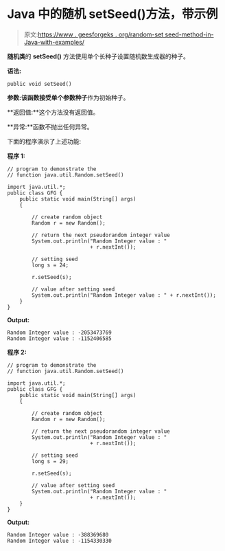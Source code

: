 # Java 中的随机 setSeed()方法，带示例

> 原文:[https://www . geesforgeks . org/random-set seed-method-in-Java-with-examples/](https://www.geeksforgeeks.org/random-setseed-method-in-java-with-examples/)

**随机类**的 **setSeed()** 方法使用单个长种子设置随机数生成器的种子。

**语法:**

```
public void setSeed() 

```

**参数:**该函数接受单个参数**种子**作为初始种子。

**返回值:**这个方法没有返回值。

**异常:**函数不抛出任何异常。

下面的程序演示了上述功能:

**程序 1:**

```
// program to demonstrate the
// function java.util.Random.setSeed()

import java.util.*;
public class GFG {
    public static void main(String[] args)
    {

        // create random object
        Random r = new Random();

        // return the next pseudorandom integer value
        System.out.println("Random Integer value : "
                           + r.nextInt());

        // setting seed
        long s = 24;

        r.setSeed(s);

        // value after setting seed
        System.out.println("Random Integer value : " + r.nextInt());
    }
}
```

**Output:**

```
Random Integer value : -2053473769
Random Integer value : -1152406585

```

**程序 2:**

```
// program to demonstrate the
// function java.util.Random.setSeed()

import java.util.*;
public class GFG {
    public static void main(String[] args)
    {

        // create random object
        Random r = new Random();

        // return the next pseudorandom integer value
        System.out.println("Random Integer value : "
                           + r.nextInt());

        // setting seed
        long s = 29;

        r.setSeed(s);

        // value after setting seed
        System.out.println("Random Integer value : "
                           + r.nextInt());
    }
}
```

**Output:**

```
Random Integer value : -388369680
Random Integer value : -1154330330

```